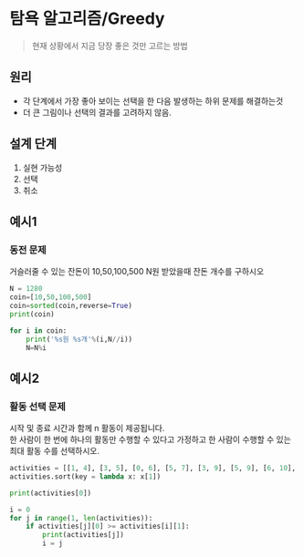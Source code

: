# 탐욕 알고리즘/Greedy
> 현재 상황에서 지금 당장 좋은 것만 고르는 방법

## 원리
- 각 단계에서 가장 좋아 보이는 선택을 한 다음 발생하는 하위 문제를 해결하는것
- 더 큰 그림이나 선택의 결과를 고려하지 않음.

## 설계 단계
1. 실현 가능성
2. 선택
3. 취소

## 예시1
### 동전 문제

거슬러줄 수 있는 잔돈이 10,50,100,500 N원 받았을때 잔돈 개수를 구하시오

```Python
N = 1280
coin=[10,50,100,500]
coin=sorted(coin,reverse=True)
print(coin)

for i in coin:
    print('%s원 %s개'%(i,N//i))
    N=N%i
```
## 예시2
### 활동 선택 문제

시작 및 종료 시간과 함께 n 활동이 제공됩니다.   
한 사람이 한 번에 하나의 활동만 수행할 수 있다고 가정하고 한 사람이 수행할 수 있는 최대 활동 수를 선택하시오.

```Python
activities = [[1, 4], [3, 5], [0, 6], [5, 7], [3, 9], [5, 9], [6, 10], [8, 11], [8, 12], [2, 14], [12, 16]]
activities.sort(key = lambda x: x[1])

print(activities[0])

i = 0
for j in range(1, len(activities)):
    if activities[j][0] >= activities[i][1]:
        print(activities[j])
        i = j
```